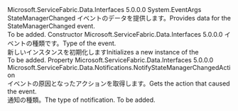 <Type Name="NotifyStateManagerChangedEventArgs" FullName="Microsoft.ServiceFabric.Data.Notifications.NotifyStateManagerChangedEventArgs">
  <TypeSignature Language="C#" Value="public abstract class NotifyStateManagerChangedEventArgs : EventArgs" />
  <TypeSignature Language="ILAsm" Value=".class public auto ansi abstract beforefieldinit NotifyStateManagerChangedEventArgs extends System.EventArgs" />
  <TypeSignature Language="DocId" Value="T:Microsoft.ServiceFabric.Data.Notifications.NotifyStateManagerChangedEventArgs" />
  <TypeSignature Language="VB.NET" Value="Public MustInherit Class NotifyStateManagerChangedEventArgs&#xA;Inherits EventArgs" />
  <TypeSignature Language="F#" Value="type NotifyStateManagerChangedEventArgs = class&#xA;    inherit EventArgs" />
  <AssemblyInfo>
    <AssemblyName>Microsoft.ServiceFabric.Data.Interfaces</AssemblyName>
    <AssemblyVersion>5.0.0.0</AssemblyVersion>
  </AssemblyInfo>
  <Base>
    <BaseTypeName>System.EventArgs</BaseTypeName>
  </Base>
  <Interfaces />
  <Docs>
    <summary>
            <span data-ttu-id="17a36-101">StateManagerChanged イベントのデータを提供します。</span><span class="sxs-lookup"><span data-stu-id="17a36-101">Provides data for the StateManagerChanged event.</span></span>
            </summary>
    <remarks>To be added.</remarks>
  </Docs>
  <Members>
    <Member MemberName=".ctor">
      <MemberSignature Language="C#" Value="public NotifyStateManagerChangedEventArgs (Microsoft.ServiceFabric.Data.Notifications.NotifyStateManagerChangedAction action);" />
      <MemberSignature Language="ILAsm" Value=".method public hidebysig specialname rtspecialname instance void .ctor(valuetype Microsoft.ServiceFabric.Data.Notifications.NotifyStateManagerChangedAction action) cil managed" />
      <MemberSignature Language="DocId" Value="M:Microsoft.ServiceFabric.Data.Notifications.NotifyStateManagerChangedEventArgs.#ctor(Microsoft.ServiceFabric.Data.Notifications.NotifyStateManagerChangedAction)" />
      <MemberSignature Language="VB.NET" Value="Public Sub New (action As NotifyStateManagerChangedAction)" />
      <MemberSignature Language="F#" Value="new Microsoft.ServiceFabric.Data.Notifications.NotifyStateManagerChangedEventArgs : Microsoft.ServiceFabric.Data.Notifications.NotifyStateManagerChangedAction -&gt; Microsoft.ServiceFabric.Data.Notifications.NotifyStateManagerChangedEventArgs" Usage="new Microsoft.ServiceFabric.Data.Notifications.NotifyStateManagerChangedEventArgs action" />
      <MemberType>Constructor</MemberType>
      <AssemblyInfo>
        <AssemblyName>Microsoft.ServiceFabric.Data.Interfaces</AssemblyName>
        <AssemblyVersion>5.0.0.0</AssemblyVersion>
      </AssemblyInfo>
      <Parameters>
        <Parameter Name="action" Type="Microsoft.ServiceFabric.Data.Notifications.NotifyStateManagerChangedAction" />
      </Parameters>
      <Docs>
        <param name="action"><span data-ttu-id="17a36-102">イベントの種類です。</span><span class="sxs-lookup"><span data-stu-id="17a36-102">Type of the event.</span></span></param>
        <summary>
            <span data-ttu-id="17a36-103">新しいインスタンスを初期化します<cref name="NotifyStateManagerChangedEventArgs" /></span><span class="sxs-lookup"><span data-stu-id="17a36-103">Initializes a new instance of the <cref name="NotifyStateManagerChangedEventArgs" /></span></span></summary>
        <remarks>To be added.</remarks>
      </Docs>
    </Member>
    <Member MemberName="Action">
      <MemberSignature Language="C#" Value="public Microsoft.ServiceFabric.Data.Notifications.NotifyStateManagerChangedAction Action { get; }" />
      <MemberSignature Language="ILAsm" Value=".property instance valuetype Microsoft.ServiceFabric.Data.Notifications.NotifyStateManagerChangedAction Action" />
      <MemberSignature Language="DocId" Value="P:Microsoft.ServiceFabric.Data.Notifications.NotifyStateManagerChangedEventArgs.Action" />
      <MemberSignature Language="VB.NET" Value="Public ReadOnly Property Action As NotifyStateManagerChangedAction" />
      <MemberSignature Language="F#" Value="member this.Action : Microsoft.ServiceFabric.Data.Notifications.NotifyStateManagerChangedAction" Usage="Microsoft.ServiceFabric.Data.Notifications.NotifyStateManagerChangedEventArgs.Action" />
      <MemberType>Property</MemberType>
      <AssemblyInfo>
        <AssemblyName>Microsoft.ServiceFabric.Data.Interfaces</AssemblyName>
        <AssemblyVersion>5.0.0.0</AssemblyVersion>
      </AssemblyInfo>
      <ReturnValue>
        <ReturnType>Microsoft.ServiceFabric.Data.Notifications.NotifyStateManagerChangedAction</ReturnType>
      </ReturnValue>
      <Docs>
        <summary>
            <span data-ttu-id="17a36-104">イベントの原因となったアクションを取得します。</span><span class="sxs-lookup"><span data-stu-id="17a36-104">Gets the action that caused the event.</span></span>
            </summary>
        <value>
            <span data-ttu-id="17a36-105">通知の種類。</span><span class="sxs-lookup"><span data-stu-id="17a36-105">The type of notification.</span></span>
            </value>
        <remarks>To be added.</remarks>
      </Docs>
    </Member>
  </Members>
</Type>